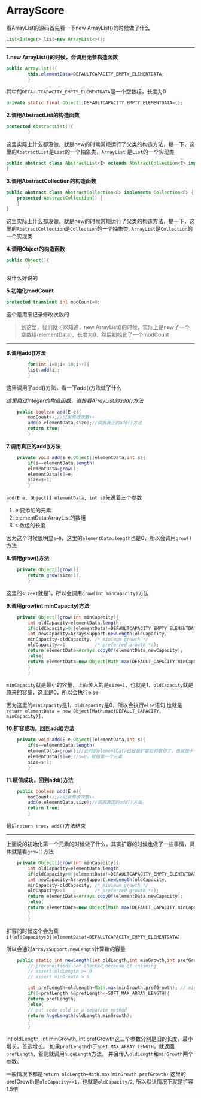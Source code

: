 # ArrayScore

看ArrayList的源码首先看一下new ArrayList()的时候做了什么

```java
List<Integer> list=new ArrayList<>();
```

-----------------------
**1.new ArrayList()的时候，会调用无参构造函数**

```java
public ArrayList(){
        this.elementData=DEFAULTCAPACITY_EMPTY_ELEMENTDATA;
        }
```

其中的`DEFAULTCAPACITY_EMPTY_ELEMENTDATA`是一个空数组，长度为0

```java
private static final Object[]DEFAULTCAPACITY_EMPTY_ELEMENTDATA={};
```

**2.调用AbstractList的构造函数**

```java
protected AbstractList(){
        }
```

这里实际上什么都没做，就是new的时候常规运行了父类的构造方法，提一下，这里的`AbstractList`是`List`的一个抽象类，`ArrayList`
是`List`的一个实现类

```java
public abstract class AbstractList<E> extends AbstractCollection<E> implements List<E> {
}
```

**3.调用AbstractCollection的构造函数**

```java
public abstract class AbstractCollection<E> implements Collection<E> {
    protected AbstractCollection() {
    }
}
```

这里实际上什么都没做，就是new的时候常规运行了父类的构造方法，提一下，这里的`AbstractCollection`是`Collection`的一个抽象类,
`ArrayList`是`Collection`的一个实现类

**4.调用Object的构造函数**

```java
public Object(){
        }
```

没什么好说的

**5.初始化modCount**

```java
protected transient int modCount=0;
```

这个是用来记录修改次数的

> 到这里，我们就可以知道，new ArrayList()的时候，实际上是new了一个空数组(elementData)，长度为0，然后初始化了一个modCount

-----------------------
**6.调用add()方法**

```java
        for(int i=0;i< 10;i++){
        list.add(i);
        }
```

这里调用了add()方法，看一下add()方法做了什么

_这里跳过Integer的构造函数，直接看ArrayList的add()方法_

```java
    public boolean add(E e){
        modCount++;//记录修改次数++
        add(e,elementData,size);//调用真正的add()方法
        return true;
        }
```

**7.调用真正的add()方法**

```java
    private void add(E e,Object[]elementData,int s){
        if(s==elementData.length)
        elementData=grow();
        elementData[s]=e;
        size=s+1;
        }
```

`add(E e, Object[] elementData, int s)`先说着三个参数

1. e:要添加的元素
2. elementData:ArrayList的数组
3. s:数组的长度

因为这个时候很明显`s=0`，这里的`elementData.length`也是0，所以会调用`grow()`方法

**8.调用grow()方法**

```java
    private Object[]grow(){
        return grow(size+1);
        }
```

这里的`size+1`就是1，所以会调用`grow(int minCapacity)`方法

**9.调用grow(int minCapacity)方法**

```java
    private Object[]grow(int minCapacity){
        int oldCapacity=elementData.length;
        if(oldCapacity>0||elementData!=DEFAULTCAPACITY_EMPTY_ELEMENTDATA){
        int newCapacity=ArraysSupport.newLength(oldCapacity,
        minCapacity-oldCapacity, /* minimum growth */
        oldCapacity>>1           /* preferred growth */);
        return elementData=Arrays.copyOf(elementData,newCapacity);
        }else{
        return elementData=new Object[Math.max(DEFAULT_CAPACITY,minCapacity)];
        }
        }
```

`minCapacity`就是最小的容量，上面传入的是`size+1`，也就是1，`oldCapacity`就是原来的容量，这里是0，所以会执行else

因为这里的`minCapacity`是1，`oldCapacity`是0，所以会执行`else`语句
也就是`return elementData = new Object[Math.max(DEFAULT_CAPACITY, minCapacity)];`

**10.扩容成功，回到add()方法**

```java
    private void add(E e,Object[]elementData,int s){
        if(s==elementData.length)
        elementData=grow();//此时的elementData已经是扩容后的数组了，也就是十个空数组
        elementData[s]=e;//s=0，赋值第一个元素
        size=s+1;
        }
```

**11.赋值成功，回到add()方法**

```java
    public boolean add(E e){
        modCount++;//记录修改次数++
        add(e,elementData,size);//调用真正的add()方法
        return true;
        }
```

最后`return true`，`add()`方法结束

-----------------------

上面说的初始化第一个元素的时候做了什么，其实扩容的时候也做了一些事情，具体就是看`grow()`方法

```java
    private Object[]grow(int minCapacity){
        int oldCapacity=elementData.length;
        if(oldCapacity>0||elementData!=DEFAULTCAPACITY_EMPTY_ELEMENTDATA){
        int newCapacity=ArraysSupport.newLength(oldCapacity,
        minCapacity-oldCapacity, /* minimum growth */
        oldCapacity>>1           /* preferred growth */);
        return elementData=Arrays.copyOf(elementData,newCapacity);
        }else{
        return elementData=new Object[Math.max(DEFAULT_CAPACITY,minCapacity)];
        }
        }
```

扩容的时候这个会为真`if(oldCapacity>0||elementData!=DEFAULTCAPACITY_EMPTY_ELEMENTDATA)`

所以会通过`ArraysSupport.newLength`计算新的容量

```java
    public static int newLength(int oldLength,int minGrowth,int prefGrowth){
        // preconditions not checked because of inlining
        // assert oldLength >= 0
        // assert minGrowth > 0

        int prefLength=oldLength+Math.max(minGrowth,prefGrowth); // might overflow
        if(0<prefLength &&prefLength<=SOFT_MAX_ARRAY_LENGTH){
        return prefLength;
        }else{
        // put code cold in a separate method
        return hugeLength(oldLength,minGrowth);
        }
        }
```

int oldLength, int minGrowth, int prefGrowth这三个参数分别是旧的长度，最小增长，首选增长。
如果`prefLength`小于`SOFT_MAX_ARRAY_LENGTH`，就返回`prefLength`，否则就调用`hugeLength`方法，
并且传入`oldLength`和`minGrowth`两个参数。

一般情况下都是`return oldLength+Math.max(minGrowth,prefGrowth)`
这里的prefGrowth是`oldCapacity>>1`，也就是`oldCapacity/2`,
所以默认情况下就是扩容1.5倍
